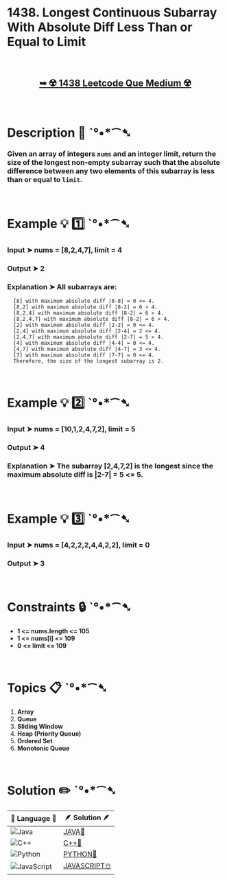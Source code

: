 # 1438. Longest Continuous Subarray With Absolute Diff Less Than or Equal to Limit

</br>

<h2 align="center"> 

<a href="https://leetcode.com/problems/longest-continuous-subarray-with-absolute-diff-less-than-or-equal-to-limit/description/?envType=daily-question&envId=2024-06-23"><strong>➥ ☢️ 1438 Leetcode Que Medium ☢️ </strong></a>
</h2>

</br>

# Description 📜 ˋ°•*⁀➷

### Given an array of integers `nums` and an integer limit, return the size of the longest **non-empty** subarray such that the absolute difference between any two elements of this subarray is less than or equal to `limit`.

</br>

# Example 💡 1️⃣ ˋ°•*⁀➷

  ### Input  ➤ nums = [8,2,4,7], limit = 4

  ### Output  ➤ 2

  ### Explanation  ➤ All subarrays are: 

      [8] with maximum absolute diff |8-8| = 0 <= 4.
      [8,2] with maximum absolute diff |8-2| = 6 > 4. 
      [8,2,4] with maximum absolute diff |8-2| = 6 > 4.
      [8,2,4,7] with maximum absolute diff |8-2| = 6 > 4.
      [2] with maximum absolute diff |2-2| = 0 <= 4.
      [2,4] with maximum absolute diff |2-4| = 2 <= 4.
      [2,4,7] with maximum absolute diff |2-7| = 5 > 4.
      [4] with maximum absolute diff |4-4| = 0 <= 4.
      [4,7] with maximum absolute diff |4-7| = 3 <= 4.
      [7] with maximum absolute diff |7-7| = 0 <= 4. 
      Therefore, the size of the longest subarray is 2.

</br>

# Example 💡 2️⃣ ˋ°•*⁀➷

  ### Input ➤  nums = [10,1,2,4,7,2], limit = 5

  ### Output  ➤ 4

  ### Explanation ➤ The subarray [2,4,7,2] is the longest since the maximum absolute diff is |2-7| = 5 <= 5.


</br>

# Example 💡 3️⃣ ˋ°•*⁀➷

  ### Input ➤  nums = [4,2,2,2,4,4,2,2], limit = 0

  ### Output  ➤ 3

</br>

# Constraints 🔒 ˋ°•*⁀➷

- **1 <= nums.length <= 105**
- **1 <= nums[i] <= 109**
- **0 <= limit <= 109**

</br>

# Topics 📋 ˋ°•*⁀➷

1. **Array**
2. **Queue**
3. **Sliding Window**
4. **Heap (Priority Queue)**
5. **Ordered Set**
6. **Monotonic Queue**

</br>

# Solution ✏️ ˋ°•*⁀➷

| 📒 Language 📒  | 🪶 Solution 🪶 |
| ------------- | ------------- |
|  ![Java](https://img.shields.io/badge/java-%23ED8B00.svg?style=for-the-badge&logo=openjdk&logoColor=white)  | [JAVA🍁](https://github.com/Prakhar-002/LEETCODE/blob/main/%F0%9F%93%9C%20Daily%20Challange%20%F0%9F%92%A1/06%20June%20%20%F0%9F%8C%9E%202024/23%20-%2006%20-%202024%20---%201438.%20Longest%20Continuous%20Subarray%20With%20Absolute%20Diff%20Less%20Than%20or%20Equal%20to%20Limit%20%E2%98%83%EF%B8%8F%20%F0%9F%8D%81%20%F0%9F%8D%B0/%F0%9F%8D%81JAVA_1438LongestSubArrAbsDiffLessOrEqToLimit.java) |
|  ![C++](https://img.shields.io/badge/c++-%2300599C.svg?style=for-the-badge&logo=c%2B%2B&logoColor=white)  | [C++🎲](https://github.com/Prakhar-002/LEETCODE/blob/main/%F0%9F%93%9C%20Daily%20Challange%20%F0%9F%92%A1/06%20June%20%20%F0%9F%8C%9E%202024/23%20-%2006%20-%202024%20---%201438.%20Longest%20Continuous%20Subarray%20With%20Absolute%20Diff%20Less%20Than%20or%20Equal%20to%20Limit%20%E2%98%83%EF%B8%8F%20%F0%9F%8D%81%20%F0%9F%8D%B0/%F0%9F%8E%B2CPP_1438LongestSubArrAbsDiffLessOrEqToLimit.cpp)  |
|  ![Python](https://img.shields.io/badge/python-3670A0?style=for-the-badge&logo=python&logoColor=ffdd54)    | [PYTHON🍰](https://github.com/Prakhar-002/LEETCODE/blob/main/%F0%9F%93%9C%20Daily%20Challange%20%F0%9F%92%A1/06%20June%20%20%F0%9F%8C%9E%202024/23%20-%2006%20-%202024%20---%201438.%20Longest%20Continuous%20Subarray%20With%20Absolute%20Diff%20Less%20Than%20or%20Equal%20to%20Limit%20%E2%98%83%EF%B8%8F%20%F0%9F%8D%81%20%F0%9F%8D%B0/%F0%9F%8D%B0PYTHON_1438LongestSubArrAbsDiffLessOrEqToLimit.py) |
| ![JavaScript](https://img.shields.io/badge/javascript-%23323330.svg?style=for-the-badge&logo=javascript&logoColor=%23F7DF1E)   | [JAVASCRIPT☃️](https://github.com/Prakhar-002/LEETCODE/blob/main/%F0%9F%93%9C%20Daily%20Challange%20%F0%9F%92%A1/06%20June%20%20%F0%9F%8C%9E%202024/23%20-%2006%20-%202024%20---%201438.%20Longest%20Continuous%20Subarray%20With%20Absolute%20Diff%20Less%20Than%20or%20Equal%20to%20Limit%20%E2%98%83%EF%B8%8F%20%F0%9F%8D%81%20%F0%9F%8D%B0/%E2%98%83%EF%B8%8FJAVASCRIPT_1438LongestSubArrAbsDiffLessOrEqToLimit.js) |